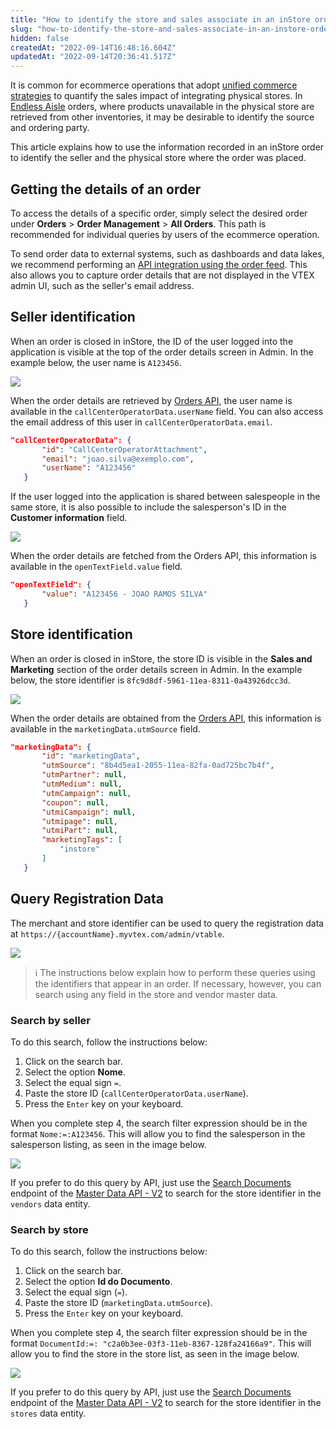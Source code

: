 ```yaml
---
title: "How to identify the store and sales associate in an inStore order"
slug: "how-to-identify-the-store-and-sales-associate-in-an-instore-order"
hidden: false
createdAt: "2022-09-14T16:48:16.604Z"
updatedAt: "2022-09-14T20:36:41.517Z"
---
```


It is common for ecommerce operations that adopt [unified commerce strategies](https://help.vtex.com/en/tracks/unified-commerce-strategies--3WGDRRhc3vf1MJb9zGncnv) to quantify the sales impact of integrating physical stores. In [Endless Aisle](https://help.vtex.com/en/tracks/unified-commerce-strategies--3WGDRRhc3vf1MJb9zGncnv/40KMlmGI5tN0r0KPCDWgGn) orders, where products unavailable in the physical store are retrieved from other inventories, it may be desirable to identify the source and ordering party.

This article explains how to use the information recorded in an inStore order to identify the seller and the physical store where the order was placed.

## Getting the details of an order

To access the details of a specific order, simply select the desired order under **Orders** > **Order Management** > **All Orders**. This path is recommended for individual queries by users of the ecommerce operation.

To send order data to external systems, such as dashboards and data lakes, we recommend performing an [API integration using the order feed](https://developers.vtex.com/docs/guides/erp-integration-set-up-order-integration). This also allows you to capture order details that are not displayed in the VTEX admin UI, such as the seller's email address.

## Seller identification

When an order is closed in inStore, the ID of the user logged into the application is visible at the top of the order details screen in Admin. In the example below, the user name is `A123456`.

![](https://raw.githubusercontent.com/vtexdocs/dev-portal-content/main/images/how-to-identify-the-store-and-sales-associate-in-an-instore-order-0.png)

When the order details are retrieved by [Orders API](https://developers.vtex.com/docs/api-reference/orders-api#overview), the user name is available in the `callCenterOperatorData.userName` field. You can also access the email address of this user in `callCenterOperatorData.email`.

```json
"callCenterOperatorData": {
       "id": "CallCenterOperatorAttachment",
       "email": "joao.silva@exemplo.com",
       "userName": "A123456"
   }
```

If the user logged into the application is shared between salespeople in the same store, it is also possible to include the salesperson's ID in the **Customer information** field.

![](https://raw.githubusercontent.com/vtexdocs/dev-portal-content/main/images/how-to-identify-the-store-and-sales-associate-in-an-instore-order-1.png)

When the order details are fetched from the Orders API, this information is available in the `openTextField.value` field.

```json
"openTextField": {
       "value": "A123456 - JOAO RAMOS SILVA"
   }
```

## Store identification

When an order is closed in inStore, the store ID is visible in the **Sales and Marketing** section of the order details screen in Admin. In the example below, the store identifier is `8fc9d8df-5961-11ea-8311-0a43926dcc3d`.

![](https://raw.githubusercontent.com/vtexdocs/dev-portal-content/main/images/how-to-identify-the-store-and-sales-associate-in-an-instore-order-2.png)

When the order details are obtained from the [Orders API](https://developers.vtex.com/docs/api-reference/orders-api#overview), this information is available in the `marketingData.utmSource` field.

```json
"marketingData": {
       "id": "marketingData",
       "utmSource": "8b4d5ea1-2055-11ea-82fa-0ad725bc7b4f",
       "utmPartner": null,
       "utmMedium": null,
       "utmCampaign": null,
       "coupon": null,
       "utmiCampaign": null,
       "utmipage": null,
       "utmiPart": null,
       "marketingTags": [
           "instore"
       ]
   }
```

## Query Registration Data

The merchant and store identifier can be used to query the registration data at `https://{accountName}.myvtex.com/admin/vtable`.

![](https://raw.githubusercontent.com/vtexdocs/dev-portal-content/main/images/how-to-identify-the-store-and-sales-associate-in-an-instore-order-3.png)

> ℹ️️ The instructions below explain how to perform these queries using the identifiers that appear in an order. If necessary, however, you can search using any field in the store and vendor master data.

### Search by seller

To do this search, follow the instructions below:

1. Click on the search bar.
2. Select the option **Nome**.
3. Select the equal sign `=`.
4. Paste the store ID (`callCenterOperatorData.userName`).
5. Press the `Enter` key on your keyboard.

When you complete step 4, the search filter expression should be in the format `Nome:=:A123456`. This will allow you to find the salesperson in the salesperson listing, as seen in the image below.

![](https://raw.githubusercontent.com/vtexdocs/dev-portal-content/main/images/how-to-identify-the-store-and-sales-associate-in-an-instore-order-4.png)

If you prefer to do this query by API, just use the [Search Documents](https://developers.vtex.com/docs/api-reference/master-data-api-v2#get-/api/dataentities/-dataEntityName-/search) endpoint of the [Master Data API - V2](https://developers.vtex.com/docs/api-reference/master-data-api-v2#overview) to search for the store identifier in the `vendors` data entity.

### Search by store

To do this search, follow the instructions below:

1. Click on the search bar.
2. Select the option **Id do Documento**.
3. Select the equal sign (`=`).
4. Paste the store ID (`marketingData.utmSource`).
5. Press the `Enter` key on your keyboard.

When you complete step 4, the search filter expression should be in the format `DocumentId:=: "c2a0b3ee-03f3-11eb-8367-128fa24166a9"`. This will allow you to find the store in the store list, as seen in the image below.

![](https://raw.githubusercontent.com/vtexdocs/dev-portal-content/main/images/how-to-identify-the-store-and-sales-associate-in-an-instore-order-5.png)

If you prefer to do this query by API, just use the [Search Documents](https://developers.vtex.com/docs/api-reference/master-data-api-v2#get-/api/dataentities/-dataEntityName-/search) endpoint of the [Master Data API - V2](https://developers.vtex.com/docs/api-reference/master-data-api-v2#overview) to search for the store identifier in the `stores` data entity.
